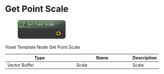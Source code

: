 # Get Point Scale

<div align="left" data-full-width="false">

<figure><img src="Get_Point_Scale.png" alt=""><figcaption></figcaption></figure>

</div>

Voxel Template Node Get Point Scale

<table>
<thead><tr><th width="250">Type</th><th width="200">Name</th><th>Description</th></tr></thead>
<tbody>
<tr><td>Vector Buffer</td><td>Scale</td><td>Scale</td></tr>
</tbody>
</table>